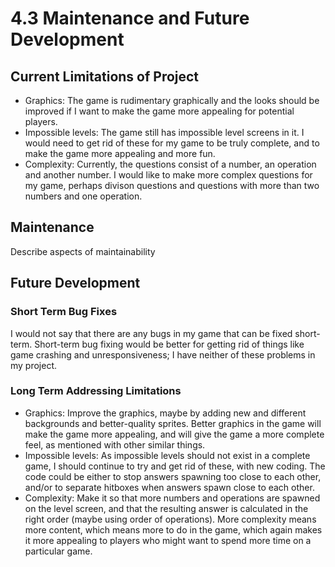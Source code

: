 # 4.3 Maintenance and Future Development

## Current Limitations of Project

* Graphics: The game is rudimentary graphically and the looks should be improved if I want to make the game more appealing for potential players.
* Impossible levels: The game still has impossible level screens in it. I would need to get rid of these for my game to be truly complete, and to make the game more appealing and more fun.
* Complexity: Currently, the questions consist of a number, an operation and another number. I would like to make more complex questions for my game, perhaps divison questions and questions with more than two numbers and one operation.

## Maintenance

Describe aspects of maintainability

## Future Development

### Short Term Bug Fixes

I would not say that there are any bugs in my game that can be fixed short-term. Short-term bug fixing would be better for getting rid of things like game crashing and unresponsiveness; I have neither of these problems in my project.

### Long Term Addressing Limitations

* Graphics: Improve the graphics, maybe by adding new and different backgrounds and better-quality sprites. Better graphics in the game will make the game more appealing, and will give the game a more complete feel, as mentioned with other similar things.
* Impossible levels: As impossible levels should not exist in a complete game, I should continue to try and get rid of these, with new coding. The code could be either to stop answers spawning too close to each other, and/or to separate hitboxes when answers spawn close to each other.
* Complexity: Make it so that more numbers and operations are spawned on the level screen, and that the resulting answer is calculated in the right order (maybe using order of operations). More complexity means more content, which means more to do in the game, which again makes it more appealing to players who might want to spend more time on a particular game.

